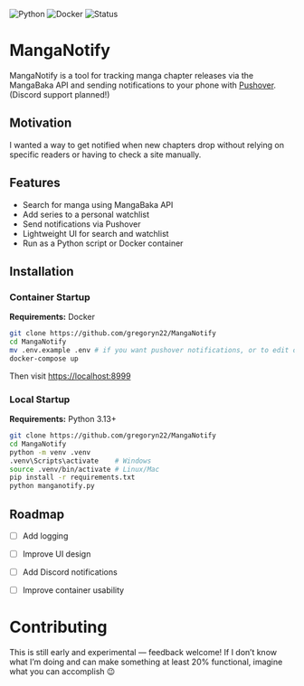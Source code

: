 ![Python](https://img.shields.io/badge/python-3.13-blue)
![Docker](https://img.shields.io/badge/docker-ready-blue)
![Status](https://img.shields.io/badge/status-alpha-red)

# MangaNotify

MangaNotify is a tool for tracking manga chapter releases via the MangaBaka API and sending notifications to your phone with [Pushover](https://pushover.net). (Discord support planned!)

## Motivation
I wanted a way to get notified when new chapters drop without relying on specific readers or having to check a site manually.

## Features
- Search for manga using MangaBaka API
- Add series to a personal watchlist
- Send notifications via Pushover
- Lightweight UI for search and watchlist
- Run as a Python script or Docker container

## Installation

### Container Startup
**Requirements:** Docker
```bash
git clone https://github.com/gregoryn22/MangaNotify
cd MangaNotify
mv .env.example .env # if you want pushover notifications, or to edit other parameters, run this command and fill in the env as specified
docker-compose up
````

Then visit [https://localhost:8999](https://localhost:8999)

### Local Startup
**Requirements:** Python 3.13+
```bash
git clone https://github.com/gregoryn22/MangaNotify
cd MangaNotify
python -m venv .venv
.venv\Scripts\activate    # Windows
source .venv/bin/activate # Linux/Mac
pip install -r requirements.txt
python manganotify.py
```
## Roadmap
- [ ] Add logging
- [ ] Improve UI design
- [ ] Add Discord notifications
- [ ] Improve container usability


# Contributing

This is still early and experimental — feedback welcome!
If I don’t know what I’m doing and can make something at least 20% functional, imagine what you can accomplish 😉
